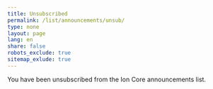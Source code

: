 ```yaml
---
title: Unsubscribed
permalink: /list/announcements/unsub/
type: none
layout: page
lang: en
share: false
robots_exclude: true
sitemap_exlude: true
---
```

You have been unsubscribed from the Ion Core announcements list.